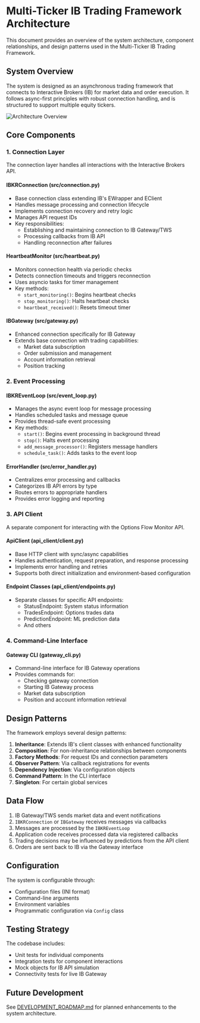 # Multi-Ticker IB Trading Framework Architecture

This document provides an overview of the system architecture, component relationships, and design patterns used in the Multi-Ticker IB Trading Framework.

## System Overview

The system is designed as an asynchronous trading framework that connects to Interactive Brokers (IB) for market data and order execution. It follows async-first principles with robust connection handling, and is structured to support multiple equity tickers.

![Architecture Overview](https://mermaid.ink/img/pako:eNqNkk9rwzAMxb-K0WkdpD8g9DKWHQYrbTmUEty4aQ1JnGA7pZTQbF38-eJ0W9cy2HJQsJ70nqUj8gI2aYZiJHLCIY28cHyUXbDNLYYCXR1lJxiTHQ05WGxRbHSBCrj5P5xT_LCbSqAEuNa9QKqZGzuRYrlRUTkbz8H0RgmtS-TMi2LbcA_tg4iBk2_g2t2D7r-Ue3NuYKQ9DKlO6lzQlKx3YjQmyyLuYUmZuSOX_oYjuXsXtGptM7rWiZR5MtjdOLTQxqSxUMOVmTiQ0fNkS7bBaYwjjWOjgx8Seb_2UbVcU9QGjMwR5lgWuZJ9y2h3QnLTOXKGOJLBFSVJvPbetGH8HuNAw4NHRaSXA3r-3P68P91rKkU6GD7sKkgwWUOiWCeJPMbeBmOSJqLKhv7Z9TZfhDXCuJvvjDTfuYxnX5rvGQ-L-QI7V8O_NdNtJYrX2vYKWiifxIh9e3Ml3p4vP4_vn4qyeXdQWPEFP3hMWQ)

## Core Components

### 1. Connection Layer
The connection layer handles all interactions with the Interactive Brokers API.

#### IBKRConnection (src/connection.py)
- Base connection class extending IB's EWrapper and EClient
- Handles message processing and connection lifecycle
- Implements connection recovery and retry logic
- Manages API request IDs
- Key responsibilities:
  - Establishing and maintaining connection to IB Gateway/TWS
  - Processing callbacks from IB API
  - Handling reconnection after failures

#### HeartbeatMonitor (src/heartbeat.py)
- Monitors connection health via periodic checks
- Detects connection timeouts and triggers reconnection
- Uses asyncio tasks for timer management
- Key methods:
  - `start_monitoring()`: Begins heartbeat checks
  - `stop_monitoring()`: Halts heartbeat checks
  - `heartbeat_received()`: Resets timeout timer

#### IBGateway (src/gateway.py)
- Enhanced connection specifically for IB Gateway
- Extends base connection with trading capabilities:
  - Market data subscription
  - Order submission and management
  - Account information retrieval
  - Position tracking

### 2. Event Processing

#### IBKREventLoop (src/event_loop.py)
- Manages the async event loop for message processing
- Handles scheduled tasks and message queue
- Provides thread-safe event processing
- Key methods:
  - `start()`: Begins event processing in background thread
  - `stop()`: Halts event processing
  - `add_message_processor()`: Registers message handlers
  - `schedule_task()`: Adds tasks to the event loop

#### ErrorHandler (src/error_handler.py)
- Centralizes error processing and callbacks
- Categorizes IB API errors by type
- Routes errors to appropriate handlers
- Provides error logging and reporting

### 3. API Client
A separate component for interacting with the Options Flow Monitor API.

#### ApiClient (api_client/client.py)
- Base HTTP client with sync/async capabilities
- Handles authentication, request preparation, and response processing
- Implements error handling and retries
- Supports both direct initialization and environment-based configuration

#### Endpoint Classes (api_client/endpoints.py)
- Separate classes for specific API endpoints:
  - StatusEndpoint: System status information
  - TradesEndpoint: Options trades data
  - PredictionEndpoint: ML prediction data
  - And others

### 4. Command-Line Interface

#### Gateway CLI (gateway_cli.py)
- Command-line interface for IB Gateway operations
- Provides commands for:
  - Checking gateway connection
  - Starting IB Gateway process
  - Market data subscription
  - Position and account information retrieval

## Design Patterns

The framework employs several design patterns:

1. **Inheritance**: Extends IB's client classes with enhanced functionality
2. **Composition**: For non-inheritance relationships between components
3. **Factory Methods**: For request IDs and connection parameters
4. **Observer Pattern**: Via callback registrations for events
5. **Dependency Injection**: Via configuration objects
6. **Command Pattern**: In the CLI interface
7. **Singleton**: For certain global services

## Data Flow

1. IB Gateway/TWS sends market data and event notifications
2. `IBKRConnection` or `IBGateway` receives messages via callbacks
3. Messages are processed by the `IBKREventLoop`
4. Application code receives processed data via registered callbacks
5. Trading decisions may be influenced by predictions from the API client
6. Orders are sent back to IB via the Gateway interface

## Configuration

The system is configurable through:
- Configuration files (INI format)
- Command-line arguments
- Environment variables
- Programmatic configuration via `Config` class

## Testing Strategy

The codebase includes:
- Unit tests for individual components
- Integration tests for component interactions
- Mock objects for IB API simulation
- Connectivity tests for live IB Gateway

## Future Development

See [DEVELOPMENT_ROADMAP.md](DEVELOPMENT_ROADMAP.md) for planned enhancements to the system architecture.